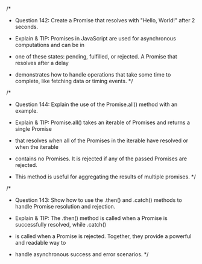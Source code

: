 /\*

- Question 142: Create a Promise that resolves with "Hello, World!" after 2 seconds.

- Explain & TIP: Promises in JavaScript are used for asynchronous computations and can be in
- one of these states: pending, fulfilled, or rejected. A Promise that resolves after a delay
- demonstrates how to handle operations that take some time to complete, like fetching data or timing events.
  \*/

/\*

- Question 144: Explain the use of the Promise.all() method with an example.

- Explain & TIP: Promise.all() takes an iterable of Promises and returns a single Promise
- that resolves when all of the Promises in the iterable have resolved or when the iterable
- contains no Promises. It is rejected if any of the passed Promises are rejected.
- This method is useful for aggregating the results of multiple promises.
  \*/

/\*

- Question 143: Show how to use the .then() and .catch() methods to handle Promise resolution and rejection.

- Explain & TIP: The .then() method is called when a Promise is successfully resolved, while .catch()
- is called when a Promise is rejected. Together, they provide a powerful and readable way to
- handle asynchronous success and error scenarios.
  \*/
